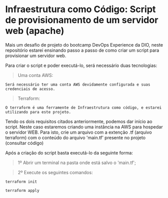 # Infraestrutura como Código: Script de provisionamento de um servidor web (apache)

Mais um desafio de projeto do bootcamp DevOps Experience da DIO, neste repositório estarei ensinando passo a passo de como criar um script para provisionar um servidor web.

Para criar o script e poder executá-lo, será necessário duas tecnologias:

>Uma conta AWS:

    Será necessário ter uma conta AWS devidamente configurada e suas credenciais de acesso.

>Terraform:

    O terraform é uma ferramente de Infraestrutura como código, e estarei utilizando para este projeto.


Tendo os dois requisitos citados anteriormente, podemos dar início ao script. Neste caso estaremos criando uma instância na AWS para hospedar o servidor WEB. Para isto, crie um arquivo com a extenção .tf (arquivo terraform) com o conteúdo do arquivo 'main.tf' presente no projeto (consultar código)

Após a criação do script basta executá-lo da seguinte forma:

>1º Abrir um terminal na pasta onde está salvo o 'main.tf';

>2º Execute os seguintes comandos:

    terraform init

    terraform apply